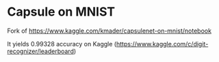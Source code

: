 # Capsule on MNIST
Fork of https://www.kaggle.com/kmader/capsulenet-on-mnist/notebook

It yields 0.99328 accuracy on Kaggle (https://www.kaggle.com/c/digit-recognizer/leaderboard) 
